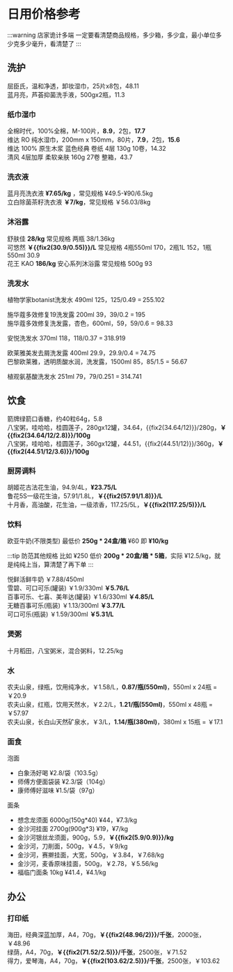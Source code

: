 # 日用价格参考

:::warning 店家诡计多端
一定要看清楚商品规格，多少箱，多少盒，最小单位多少克多少毫升，看清楚了
:::

## 洗护

屈臣氏，温和净透，卸妆湿巾，25片x8包，48.11  
蓝月亮，芦荟抑菌洗手液，500gx2瓶，11.3  

### 纸巾湿巾

全棉时代，100%全棉，M-100片，**8.9**，2包，**17.7**  
维达 RO 纯水湿巾，200mm x 150mm，80片，**7.9**，2包，**15.6**  
维达 100% 原生木浆 蓝色经典 卷纸 4层 130g 10卷，14.32  
清风 4层加厚 柔软亲肤 160g 27卷 整箱，43.7

### 洗衣液

蓝月亮洗衣液 **¥7.65/kg** ，常见规格 ¥49.5-¥90/6.5kg  
立白除菌茶籽洗衣液 **￥7/kg**，常见规格 ￥56.03/8kg

### 沐浴露

舒肤佳 **28/kg** 常见规格 两瓶 38/1.36kg  
可悠然 **￥{{fix2(30.9/0.55)}}/L** 常见规格 4瓶550ml 170，2瓶1L 152，1瓶550ml 30.9  
花王 KAO **186/kg** 安心系列沐浴露 常见规格 500g 93  

### 洗发水

植物学家botanist洗发水
490ml 125，125/0.49 = 255.102

施华蔻多效修复19洗发露
200ml 39，39/0.2 = 195  
施华蔻多效修复洗发露，杏色，600ml，59，59/0.6 = 98.33

安悦洗发水
370ml 118，118/0.37 = 318.919

欧莱雅美发去屑洗发露
400ml 29.9，29.9/0.4 = 74.75  
巴黎欧莱雅，透明质酸水润，洗发露，1500ml 85，85/1.5 = 56.67

植观氨基酸洗发水
251ml 79，79/0.251 = 314.741

## 饮食

箭牌绿箭口香糖，约40粒64g，5.8  
八宝粥，哇哈哈，桂圆莲子，280gx12罐，34.64，{{fix2(34.64/12)}}/280g，**￥{{fix2(34.64/12/2.8)}}/100g**  
八宝粥，哇哈哈，桂圆莲子，360gx12罐，44.51，{{fix2(44.51/12)}}/360g，**￥{{fix2(44.51/12/3.6)}}/100g**  

### 厨房调料

胡姬花古法花生油，94.9/4L，**¥23.75/L**  
鲁花5S一级花生油，57.91/1.8L，**￥{{fix2(57.91/1.8)}}/L**  
十月香，高油酸，花生油，一级浓香，117.25/5L，**￥{{fix2(117.25/5)}}/L**  

### 饮料

欧亚牛奶(不限类型) 最低价 **250g * 24盒/箱** ¥60 即 **¥10/kg**

:::tip 防范其他规格
比如 ¥250 低价 **200g * 20盒/箱 * 5箱**，实际 ¥12.5/kg，就是纯纯上当，算清楚了再下单
:::

悦鲜活鲜牛奶 ￥7.88/450ml  
雪碧、可口可乐(罐装) ￥1.9/330ml **￥5.76/L**  
百事可乐、七喜、美年达(罐装) ￥1.6/330ml **￥4.85/L**  
无糖百事可乐(瓶装) ￥1.13/300ml **￥3.77/L**  
可口可乐(瓶装) ￥1.59/300ml **￥5.31/L**  

### 煲粥

十月稻田，八宝粥米，混合粥料，12.25/kg

### 水

农夫山泉，绿瓶，饮用纯净水，￥1.58/L，**0.87/瓶(550ml)**，550ml x 24瓶 = ￥20.9  
农夫山泉，红瓶，饮用天然水，￥2.2/L，**1.21/瓶(550ml)**，550ml x 48瓶 = ￥57.97  
农夫山泉，长白山天然矿泉水，￥3/L，**1.14/瓶(380ml)**，380ml x 15瓶 = ￥17.1

### 面食

泡面

- 白象汤好喝 ¥2.8/袋（103.5g）
- 师傅方便面袋装 ¥2.3/袋（104g）
- 康师傅好滋味 ¥1.5/袋（97g）

面条

- 想念龙须面 6000g(150g*40) ¥44，¥7.3/kg
- 金沙河挂面 2700g(900g*3) ¥19，¥7/kg
- 金沙河银丝龙须面，900g，5.9，**￥{{fix2(5.9/0.9)}}/kg**  
- 金沙河，刀削面，500g，￥4.5，￥9/kg
- 金沙河，赛擀挂面，大宽，500g，￥3.84，￥7.68/kg
- 金沙河，麦香原味挂面，500g，￥2.78，￥5.56/kg
- 福临门面条 10kg ¥41.4，¥4.1/kg

## 办公

### 打印纸

海田，经典深蓝加厚，A4，70g，**￥{{fix2(48.96/2)}}/千张**，2000张，￥48.96  
绿荫，A4，70g，**￥{{fix2(71.52/2.5)}}/千张**，2500张，￥71.52  
得力，爱琴海，A4，70g，**￥{{fix2(103.62/2.5)}}/千张**，2500张，￥103.62

<script setup>
const fix2 = (n) => {
    const str = n.toString();
    const parts = str.split('.');
    if (parts.length === 1 || parts[1].length <= 2) {
        return n;
    }
    return n.toFixed(2);
}
</script>

